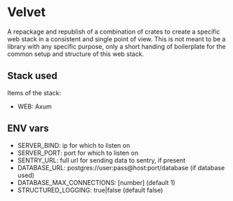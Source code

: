 # Velvet

A repackage and republish of a combination of crates to create a specific web stack in a consistent and single point of view.
This is not meant to be a library with any specific purpose, only a short handing of boilerplate for the common setup and structure of this web stack.

## Stack used

Items of the stack:
  - WEB: Axum

## ENV vars
  - SERVER_BIND: ip for which to listen on
  - SERVER_PORT: port for which to listen on
  - SENTRY_URL: full url for sending data to sentry, if present
  - DATABASE_URL: postgres://user:pass@host:port/database (if database used)
  - DATABASE_MAX_CONNECTIONS: [number] (default 1)
  - STRUCTURED_LOGGING: true|false (default false)

